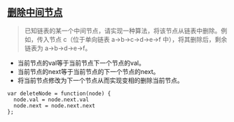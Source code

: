 ## [删除中间节点](https://leetcode.cn/problems/delete-middle-node-lcci/)
> 已知链表的某一个中间节点，请实现一种算法，将该节点从链表中删除。例如，传入节点 c（位于单向链表 a->b->c->d->e->f 中），将其删除后，剩余链表为 a->b->d->e->f。

- 当前节点的val等于当前节点下一个节点的val。
- 当前节点的next等于当前节点的下一个节点的next。
- 将当前节点修改为下一个节点从而实现变相的删除当前节点。
```
var deleteNode = function(node) {
  node.val = node.next.val
  node.next = node.next.next
};
```